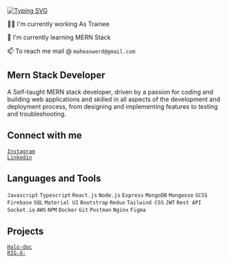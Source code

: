 <!-- ![image](https://github.com/maheswar-dileep/maheswar-dileep/assets/107355759/da0b0804-4c38-4e00-819c-5fd275f0e50f) -->

[![Typing SVG](https://readme-typing-svg.demolab.com?font=Fira+Code&weight=600&size=28&duration=4000&pause=300&color=00E19BED&width=435&lines=Maheswar+Dileep+;Mern+Stack+Developer;Geeky)](https://github.com/maheswar-dileep)

👩‍💻 I'm currently working As Trainee

🧠 I'm currently learning MERN Stack

📫 To reach me mail @ `maheaswerd@gmail.com`

## Mern Stack Developer

A Self-taught MERN stack developer, driven by a passion for coding and building web applications and skilled in all aspects of the development and deployment process, from designing and implementing features to testing and troubleshooting.

## Connect with me

[`Instagram`](https://www.instagram.com/maheswar_dileep/)
<br>
[`Linkedin`](https://www.linkedin.com/in/maheswar-dileep-9b3247234/)

## Languages and Tools

`Javascript` `Typescript` `React.js` `Node.js` `Express` `MongoDB` `Mongoose` `SCSS` `Firebase` `SQL` `Material UI` `Bootstrap` `Redux` `Tailwind CSS` `JWT` `Rest API` `Socket.io` `AWS` `NPM` `Docker` `Git` `Postman` `Nginx` `Figma`

## Projects

[`Halo-doc`](https://halo-doc.rigx.ml)
<br>
[`RIG-X-`](https://github.com/maheswar-dileep/RIG-X-)
